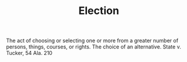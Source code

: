 ---
title: Election
letter: E
permalink: "/definitions/bld-election.html"
body: The act of choosing or selecting one or more from a greater number of persons,
  things, courses, or rights. The choice of an alternative. State v. Tucker, 54 Ala.
  210
published_at: '2018-07-07'
source: Black's Law Dictionary 2nd Ed (1910)
layout: post
---